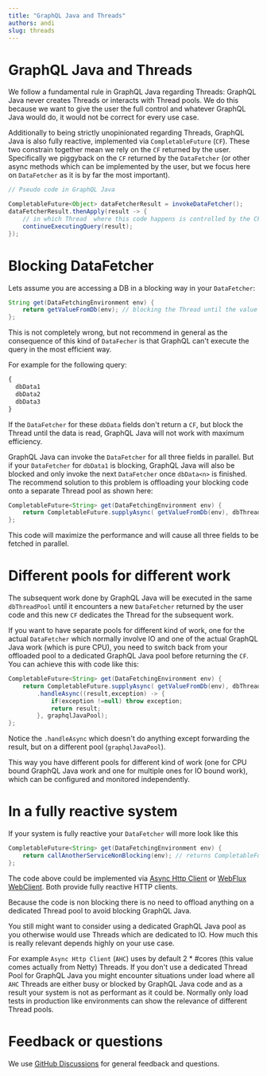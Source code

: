 ```yaml
---
title: "GraphQL Java and Threads"
authors: andi
slug: threads
---
```

# GraphQL Java and Threads

We follow a fundamental rule in GraphQL Java regarding Threads: GraphQL Java never creates
Threads or interacts with Thread pools. We do this because we want to give the user the full control
and whatever GraphQL Java would do, it would not be correct for every use case.

Additionally to being strictly unopinionated regarding Threads, GraphQL Java is also fully reactive,
implemented via `CompletableFuture` (`CF`).
These two constrain together mean we rely on the `CF` returned by the user.
Specifically we piggyback on the `CF` returned by the `DataFetcher`
(or other async methods which can be implemented by the user, but we focus here on `DataFetcher`
as it is by far the most important).


```java
// Pseudo code in GraphQL Java

CompletableFuture<Object> dataFetcherResult = invokeDataFetcher();
dataFetcherResult.thenApply(result -> {
    // in which Thread  where this code happens is controlled by the CF returned
    continueExecutingQuery(result);
});
```

# Blocking DataFetcher

Lets assume you are accessing a DB in a blocking way in your `DataFetcher`:

```java
String get(DataFetchingEnvironment env) {
    return getValueFromDb(env); // blocking the Thread until the value is read from DB
};
```

This is not completely wrong, but not recommend in general as the consequence of this kind of `DataFecher`
is that GraphQL can't execute the query in the most efficient way.

For example for the following query:

```graphql
{
  dbData1
  dbData2
  dbData3
}
```

If the `DataFetcher` for these `dbData` fields don't return a `CF`,
but block the Thread until the data is read, GraphQL Java will not work with maximum efficiency.

GraphQL Java can invoke the `DataFetcher` for all three fields in parallel. But if your `DataFetcher` for
`dbData1` is blocking, GraphQL Java will also be blocked and only invoke the next `DataFetcher` once `dbData<n>`
is finished.
The recommend solution to this problem is offloading your blocking code onto a separate Thread pool
as shown here:

```java
CompletableFuture<String> get(DataFetchingEnvironment env) {
    return CompletableFuture.supplyAsync( getValueFromDb(env), dbThreadPool );
};
```

This code will maximize the performance and will cause all three fields to be fetched in parallel.

# Different pools for different work

The subsequent work done by GraphQL Java will be executed in the same `dbThreadPool` until it
encounters a new `DataFetcher` returned by the user code and this new `CF` dedicates the Thread
for the subsequent work.

If you want to have separate pools for different kind of work, one for the actual `DataFetcher` which normally
involve IO and one of the actual GraphQL Java work (which is pure CPU), you need to switch back from your offloaded
pool to a dedicated GraphQL Java pool before returning the `CF`. You can achieve this with code like this:

```java
CompletableFuture<String> get(DataFetchingEnvironment env) {
    return CompletableFuture.supplyAsync( getValueFromDb(env), dbThreadPool )
        .handleAsync((result,exception) -> {
            if(exception !=null) throw exception;
            return result;
        }, graphqlJavaPool);
};
```

Notice the `.handleAsync` which doesn't do anything except forwarding the result, but on a
different pool (`graphqlJavaPool`).

This way you have different pools for different kind of work (one for CPU bound GraphQL Java work and one
for multiple ones for IO bound work), which can be configured and monitored independently.

# In a fully reactive system
If your system is fully reactive your `DataFetcher` will more look like this

```java
CompletableFuture<String> get(DataFetchingEnvironment env) {
    return callAnotherServiceNonBlocking(env); // returns CompletableFuture
};
```

The code above could be implemented via [Async Http Client](https://github.com/AsyncHttpClient/async-http-client)
or [WebFlux WebClient](https://docs.spring.io/spring-framework/docs/current/reference/html/web-reactive.html#webflux-client).
Both provide fully reactive HTTP clients.

Because the code is non blocking there is no need to offload anything on a dedicated Thread pool to avoid blocking
GraphQL Java.

You still might want to consider using a dedicated GraphQL Java pool as you otherwise would use
Threads which are dedicated to IO. How much this is really relevant depends highly on your use case.

For example `Async Http Client` (`AHC`) uses by default 2 * #cores (this value comes actually from Netty) Threads. If you
don't use a dedicated Thread Pool for GraphQL Java you might encounter situations under load where all `AHC`
Threads are either busy or blocked by GraphQL Java code and as a result your system is not as performant as it
could be. Normally only load tests in production like environments can show the relevance of different Thread pools.


# Feedback or questions
We use [GitHub Discussions](https://github.com/graphql-java/graphql-java/discussions) for general feedback and questions.
